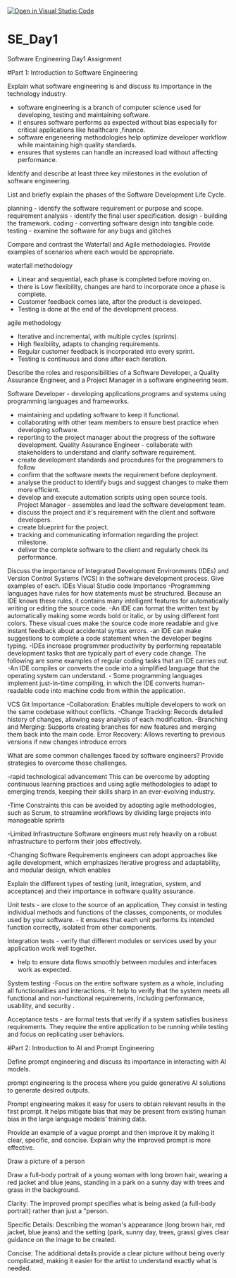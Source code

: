 [![Open in Visual Studio Code](https://classroom.github.com/assets/open-in-vscode-2e0aaae1b6195c2367325f4f02e2d04e9abb55f0b24a779b69b11b9e10269abc.svg)](https://classroom.github.com/online_ide?assignment_repo_id=18492595&assignment_repo_type=AssignmentRepo)
# SE_Day1
Software Engineering Day1 Assignment

#Part 1: Introduction to Software Engineering

Explain what software engineering is and discuss its importance in the technology industry.

- software engineering is a branch of computer science used for developing, testing and maintaining software.
- it ensures software performs as expected without bias especially for critical applications like healthcare ,finance.
- software engeneering methodologies help optimize developer workflow while maintaining high quality standards.
- ensures that systems can handle an increased load without affecting performance.

Identify and describe at least three key milestones in the evolution of software engineering.

List and briefly explain the phases of the Software Development Life Cycle.

planning - identify the software requirement or purpose and scope.
 requirement analysis - identify the final user specification. 
design - building the framework. 
coding - converting software design into tangible code.
 testing - examine the software for any bugs and glitches


Compare and contrast the Waterfall and Agile methodologies. Provide examples of scenarios where each would be appropriate.

waterfall methodology 
- Linear and sequential, each phase is completed before moving on. 
- there is Low flexibility,
 changes are hard to incorporate once a phase is complete.
 - Customer feedback comes late, after the product is developed.
 - Testing is done at the end of the development process.

agile methodology 
- Iterative and incremental, with multiple cycles (sprints). 
- High flexibility, adapts to changing requirements. 
- Regular customer feedback is incorporated into every sprint. 
- Testing is continuous and done after each iteration.


Describe the roles and responsibilities of a Software Developer, a Quality Assurance Engineer, and a Project Manager in a software engineering team.

Software Developer - developing applications,programs and systems using programming languages and frameworks.
 - maintaining and updating software to keep it functional. 
- collaborating with other team members to ensure best practice when developing software.
 - reporting to the project manager about the progress of the software development.
Quality Assurance Engineer - collaborate with stakeholders to understand and clarify software requirement.
 - create development standards and procedures for the programmers to follow
 - confirm that the software meets the requirement before deployment. 
- analyse the product to identify bugs and suggest changes to make them more efficient. 
- develop and execute automation scripts using open source tools.
Project Manager - assembles and lead the software development team.
 - discuss the project and it's requirement with the client and software developers.
 - create blueprint for the project.
 - tracking and communicating information regarding the project milestone.
 - deliver the complete software to the client and regularly check its performance.


Discuss the importance of Integrated Development Environments (IDEs) and Version Control Systems (VCS) in the software development process. Give examples of each.
IDEs Visual Studio code
Importance
 -Programming languages have rules for how statements must be structured. Because an IDE knows these rules, it contains many intelligent features for automatically writing or editing the source code.
 -An IDE can format the written text by automatically making some words bold or italic, or by using different font colors. These visual cues make the source code more readable and give instant feedback about accidental syntax errors.
 -an IDE can make suggestions to complete a code statement when the developer begins typing.
 -IDEs increase programmer productivity by performing repeatable development tasks that are typically part of every code change. The following are some examples of regular coding tasks that an IDE carries out.
 -An IDE compiles or converts the code into a simplified language that the operating system can understand. - Some programming languages implement just-in-time compiling, in which the IDE converts human-readable code into machine code from within the application.

VCS Git
Importance
-Collaboration: Enables multiple developers to work on the same codebase without conflicts.
-Change Tracking: Records detailed history of changes, allowing easy analysis of each modification. 
-Branching and Merging: Supports creating branches for new features and merging them back into the main code.
Error Recovery: Allows reverting to previous versions if new changes introduce errors


What are some common challenges faced by software engineers? Provide strategies to overcome these challenges.

-rapid technological advancement 
This can be overcome by adopting continuous learning practices and using agile methodologies to adapt to emerging trends, keeping their skills sharp in an ever-evolving industry.

-Time Constraints 
this can be avoided by adopting agile methodologies, such as Scrum, to streamline workflows by dividing large projects into manageable sprints 

-Limited Infrastructure 
 Software engineers must rely heavily on a robust infrastructure to perform their jobs effectively.

-Changing Software Requirements 
 engineers can adopt approaches like agile development, which emphasizes iterative progress and adaptability, and modular design, which enables 

Explain the different types of testing (unit, integration, system, and acceptance) and their importance in software quality assurance.

Unit tests - are close to the source of an application, They consist in testing individual methods and functions of the classes, components, or modules used by your software. - it ensures that each unit performs its intended function correctly, isolated from other components.

 Integration tests - verify that different modules or services used by your application work well together.
 - help to ensure data flows smoothly between modules and interfaces work as expected.

 System testing -Focus on the entire software system as a whole, including all functionalities and interactions.
 -It help to verify that the system meets all functional and non-functional requirements, including performance, usability, and security .

Acceptance tests - are formal tests that verify if a system satisfies business requirements. They require the entire application to be running while testing and focus on replicating user behaviors.

#Part 2: Introduction to AI and Prompt Engineering


Define prompt engineering and discuss its importance in interacting with AI models.

 prompt engineering  is the process where you guide generative AI solutions to generate desired outputs.

  Prompt engineering makes it easy for users to obtain relevant results in the first prompt. It helps mitigate bias that may be present from existing human bias in the large language models’ training data.


Provide an example of a vague prompt and then improve it by making it clear, specific, and concise. Explain why the improved prompt is more effective.

Draw a picture of a person

Draw a full-body portrait of a young woman with long brown hair, wearing a red jacket and blue jeans, standing in a park on a sunny day with trees and grass in the background.

Clarity: The improved prompt specifies what is being asked (a full-body portrait) rather than just a "person.

Specific Details: Describing the woman's appearance (long brown hair, red jacket, blue jeans) and the setting (park, sunny day, trees, grass) gives clear guidance on the image to be created.

Concise: The additional details provide a clear picture without being overly complicated, making it easier for the artist to understand exactly what is needed.



